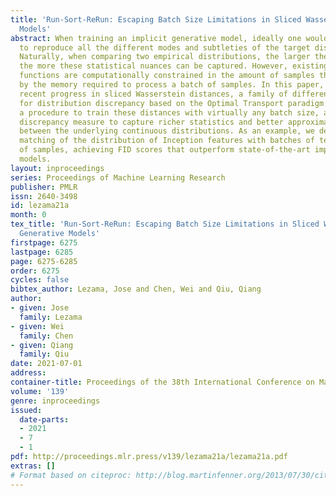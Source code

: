 ```yaml
---
title: 'Run-Sort-ReRun: Escaping Batch Size Limitations in Sliced Wasserstein Generative
  Models'
abstract: When training an implicit generative model, ideally one would like the generator
  to reproduce all the different modes and subtleties of the target distribution.
  Naturally, when comparing two empirical distributions, the larger the sample population,
  the more these statistical nuances can be captured. However, existing objective
  functions are computationally constrained in the amount of samples they can consider
  by the memory required to process a batch of samples. In this paper, we build upon
  recent progress in sliced Wasserstein distances, a family of differentiable metrics
  for distribution discrepancy based on the Optimal Transport paradigm. We introduce
  a procedure to train these distances with virtually any batch size, allowing the
  discrepancy measure to capture richer statistics and better approximating the distance
  between the underlying continuous distributions. As an example, we demonstrate the
  matching of the distribution of Inception features with batches of tens of thousands
  of samples, achieving FID scores that outperform state-of-the-art implicit generative
  models.
layout: inproceedings
series: Proceedings of Machine Learning Research
publisher: PMLR
issn: 2640-3498
id: lezama21a
month: 0
tex_title: 'Run-Sort-ReRun: Escaping Batch Size Limitations in Sliced Wasserstein
  Generative Models'
firstpage: 6275
lastpage: 6285
page: 6275-6285
order: 6275
cycles: false
bibtex_author: Lezama, Jose and Chen, Wei and Qiu, Qiang
author:
- given: Jose
  family: Lezama
- given: Wei
  family: Chen
- given: Qiang
  family: Qiu
date: 2021-07-01
address:
container-title: Proceedings of the 38th International Conference on Machine Learning
volume: '139'
genre: inproceedings
issued:
  date-parts:
  - 2021
  - 7
  - 1
pdf: http://proceedings.mlr.press/v139/lezama21a/lezama21a.pdf
extras: []
# Format based on citeproc: http://blog.martinfenner.org/2013/07/30/citeproc-yaml-for-bibliographies/
---
```


